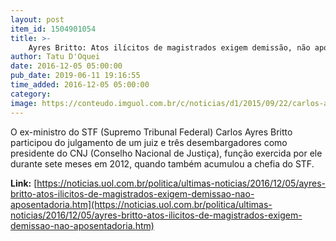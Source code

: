 ```yaml
---
layout: post
item_id: 1504901054
title: >-
    Ayres Britto: Atos ilícitos de magistrados exigem demissão, não aposentadoria
author: Tatu D'Oquei
date: 2016-12-05 05:00:00
pub_date: 2019-06-11 19:16:55
time_added: 2016-12-05 05:00:00
category: 
image: https://conteudo.imguol.com.br/c/noticias/d1/2015/09/22/carlos-ayres-britto-1442910603731_615x300.jpg
---
```


O ex-ministro do STF (Supremo Tribunal Federal) Carlos Ayres Britto participou do julgamento de um juiz e três desembargadores como presidente do CNJ (Conselho Nacional de Justiça), função exercida por ele durante sete meses em 2012, quando também acumulou a chefia do STF.

**Link:** [https://noticias.uol.com.br/politica/ultimas-noticias/2016/12/05/ayres-britto-atos-ilicitos-de-magistrados-exigem-demissao-nao-aposentadoria.htm](https://noticias.uol.com.br/politica/ultimas-noticias/2016/12/05/ayres-britto-atos-ilicitos-de-magistrados-exigem-demissao-nao-aposentadoria.htm)

